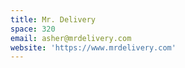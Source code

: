 ```yaml
---
title: Mr. Delivery
space: 320
email: asher@mrdelivery.com
website: 'https://www.mrdelivery.com'
---
```


